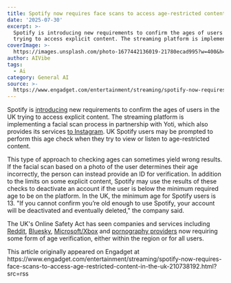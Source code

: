```yaml
---
title: Spotify now requires face scans to access age-restricted content in the UK
date: '2025-07-30'
excerpt: >-
  Spotify is introducing new requirements to confirm the ages of users in the UK
  trying to access explicit content. The streaming platform is implementi...
coverImage: >-
  https://images.unsplash.com/photo-1677442136019-21780ecad995?w=400&h=200&fit=crop&auto=format
author: AIVibe
tags:
  - Ai
category: General AI
source: >-
  https://www.engadget.com/entertainment/streaming/spotify-now-requires-face-scans-to-access-age-restricted-content-in-the-uk-210738192.html?src=rss
---
```

<p>Spotify is <a data-i13n="elm:context_link;elmt:doNotAffiliate;cpos:1;pos:1" class="no-affiliate-link" href="https://support.spotify.com/uk/article/age-restricted-content-age-check/"><ins>introducing</ins></a> new requirements to confirm the ages of users in the UK trying to access explicit content. The streaming platform is implementing a facial scan process in partnership with Yoti, which also provides its services <a data-i13n="elm:context_link;elmt:doNotAffiliate;cpos:2;pos:1" class="no-affiliate-link" href="https://www.engadget.com/instagram-testing-ai-face-scanning-tool-to-verify-your-age-114052186.html"><ins>to Instagram</ins></a>. UK Spotify users may be prompted to perform this age check when they try to view or listen to age-restricted content.</p>
<p>This type of approach to checking ages can sometimes yield wrong results. If the facial scan based on a photo of the user determines their age incorrectly, the person can instead provide an ID for verification. In addition to the limits on some explicit content, Spotify may use the results of these checks to deactivate an account if the user is below the minimum required age to be on the platform. In the UK, the minimum age for Spotify users is 13. &quot;If you cannot confirm you’re old enough to use Spotify, your account will be deactivated and eventually deleted,&quot; the company said.</p>
<span id="end-legacy-contents"></span><p>The UK&#39;s Online Safety Act has seen companies and services including <a data-i13n="elm:context_link;elmt:doNotAffiliate;cpos:3;pos:1" class="no-affiliate-link" href="https://www.engadget.com/social-media/reddit-begins-age-verification-checks-for-uk-users-134516723.html"><ins>Reddit</ins></a>, <a data-i13n="elm:context_link;elmt:doNotAffiliate;cpos:4;pos:1" class="no-affiliate-link" href="https://www.engadget.com/social-media/bluesky-is-adding-age-verification-features-for-users-in-the-uk-195753332.html"><ins>Bluesky</ins></a>, <a data-i13n="elm:context_link;elmt:doNotAffiliate;cpos:5;pos:1" class="no-affiliate-link" href="https://www.engadget.com/big-tech/microsoft-plans-to-bring-xbox-age-verification-to-countries-outside-of-the-uk-201953614.html"><ins>Microsoft/Xbox</ins></a> and <a data-i13n="elm:context_link;elmt:doNotAffiliate;cpos:6;pos:1" class="no-affiliate-link" href="https://www.engadget.com/cybersecurity/people-in-the-uk-now-have-to-take-an-age-verification-selfie-to-watch-porn-online-164418948.html"><ins>pornography providers</ins></a> now requiring some form of age verification, either within the region or for all users.</p>This article originally appeared on Engadget at https://www.engadget.com/entertainment/streaming/spotify-now-requires-face-scans-to-access-age-restricted-content-in-the-uk-210738192.html?src=rss
